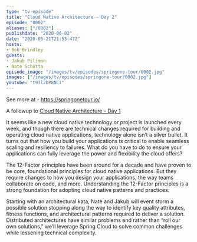 ```yaml
---
type: "tv-episode"
title: "Cloud Native Architecture - Day 2"
episode: "0002"
aliases: ["/0002"]
publishdate: "2020-06-02"
date: "2020-05-21T21:55:47Z"
hosts:
- Bob Brindley
guests:
- Jakub Pilimon
- Nate Schutta
episode_image: "/images/tv/episodes/springone-tour/0002.jpg"
images: ["/images/tv/episodes/springone-tour/0002.jpg"]
youtube: "t97l2bP8NCI"
---
```


See more at - https://springonetour.io/

A followup to [Cloud Native Architecture - Day 1](../0001)

It seems like a new cloud native technology or project is launched every week, and though there are technical changes required for building and operating cloud native applications, technology alone isn’t a silver bullet. It turns out that how you build your applications is critical to enable seamless scaling and resiliency to failures. What do you have to do to ensure your applications can fully leverage the power and flexibility the cloud offers?

The 12-Factor principles have been around for a decade and have proven to be core, foundational principles for cloud native applications. But they require changes to how you design your applications, the way teams collaborate on code, and more. Understanding the 12-Factor principles is a strong foundation for adopting cloud native patterns and practices.

Starting with an architectural kata, Nate and Jakub will event storm a possible solution stopping along the way to identify key quality attributes, fitness functions, and architectural patterns required to deliver a solution. Distributed architectures have similar problems and rather than “roll our own solutions,” we’ll leverage Spring Cloud to solve common challenges while lessening technical complexity.